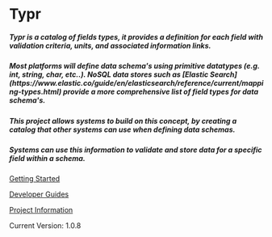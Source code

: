 <div id="intro" class="my-3 text-center container">
  <div class="my-2 row">
    <h1>Typr</h1>
  </div>
  <div class="my-2 row">
    <h5> 
      Typr is a catalog of fields types, it provides a definition for each field with validation criteria, units, and associated information links.</h5>
    <h5>Most platforms will define data schema's using primitive datatypes (e.g. int, string, char, etc..). NoSQL data stores such as [Elastic Search](https://www.elastic.co/guide/en/elasticsearch/reference/current/mapping-types.html) provide a more comprehensive list of field types for data schema's.</h5>
    <h5>This project allows systems to build on this concept, by creating a catalog that other systems can use when defining data schemas.</h5>
    <h5>Systems can use this information to validate and store data for a specific field within a schema.</h5>
  </div>
  <div class="row">
    <div class="col">
      <div class="d-grid gap-2 my-2">
        <a role="button" tabindex="0" href="./gettingStarted/index.html" style="min-height: 4em;" class="btn btn-dark">
          <p class="home_muti_line_btn">Getting Started</p>
        </a>
      </div>
    </div>
    <div class="col">
      <div class="d-grid gap-2 my-2">
        <a role="button" tabindex="1" href="./documentation/developer_guides/developer_guide.md" style="min-height: 4em;" class="btn btn-dark">
          <p class="home_btn">Developer Guides</p>
        </a>
      </div>
    </div>
    <div class="col">
      <div class="d-grid gap-2 my-2">
        <a role="button" tabindex="2" href="./project-info" style="min-height: 4em;" class="btn btn-dark">
          <p class="home_btn">Project Information</p>
        </a>
      </div>
    </div>
  </div>
  <div class="my-2 row">
    <p>Current Version: 1.0.8</p>
  </div>
</div>
